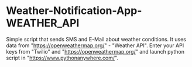 # Weather-Notification-App-WEATHER_API

Simple script that sends SMS and E-Mail about weather conditions.
It uses data from "https://openweathermap.org/" - "Weather API".
Enter your API keys from "Twilio" and "https://openweathermap.org/" and launch python script in "https://www.pythonanywhere.com/".
